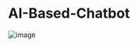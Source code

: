 # AI-Based-Chatbot


![image](https://github.com/user-attachments/assets/600b78d8-caf4-4384-a6a4-479530e1a18f)
